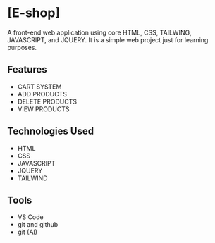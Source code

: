 # [E-shop]

A front-end web application using core HTML, CSS, TAILWING, JAVASCRIPT, and JQUERY. It is a simple web project just for learning purposes.

## Features

- CART SYSTEM
- ADD PRODUCTS
- DELETE PRODUCTS
- VIEW PRODUCTS


## Technologies Used

- HTML
- CSS
- JAVASCRIPT
- JQUERY
- TAILWIND
  
## Tools
- VS Code
- git and github
- git (AI)
